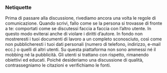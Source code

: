 ### Netiquette

Prima di passare alla discussione, rivediamo ancora una volta le regole di comunicazione. Quando scrivi, fallo come se la persona si trovasse di fronte a te: comportati come se discutessi faccia a faccia con l’altro utente.
In questo modo eviterai anche di violare i diritti d’autore. In fondo non mostreresti i tuoi documenti di lavoro a un completo sconosciuto, così come non pubblicheresti i tuoi dati personali 
(numero di telefono, indirizzo, e-mail ecc.) o quelli di altri utenti. Su questa piattaforma non sono ammessi né il mobbing né la pubblicità. Gli utenti si trattano con rispetto, rimanendo obiettivi ed educati.
Poiché desideriamo una discussione di qualità, contrassegniamo le citazioni e verifichiamo le fonti.
